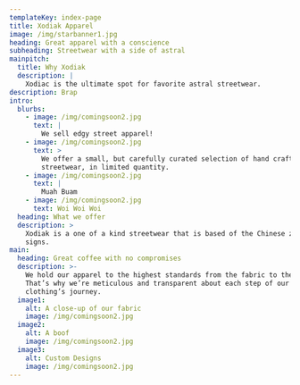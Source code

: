 ```yaml
---
templateKey: index-page
title: Xodiak Apparel
image: /img/starbanner1.jpg
heading: Great apparel with a conscience
subheading: Streetwear with a side of astral
mainpitch:
  title: Why Xodiak
  description: |
    Xodiac is the ultimate spot for favorite astral streetwear.
description: Brap
intro:
  blurbs:
    - image: /img/comingsoon2.jpg
      text: |
        We sell edgy street apparel!
    - image: /img/comingsoon2.jpg
      text: >
        We offer a small, but carefully curated selection of hand crafted
        streetwear, in limited quantity.
    - image: /img/comingsoon2.jpg
      text: |
        Muah Buam
    - image: /img/comingsoon2.jpg
      text: Woi Woi Woi
  heading: What we offer
  description: >
    Xodiak is a one of a kind streetwear that is based of the Chinese zodiac
    signs.
main:
  heading: Great coffee with no compromises
  description: >-
    We hold our apparel to the highest standards from the fabric to the press.
    That’s why we’re meticulous and transparent about each step of our
    clothing’s journey. 
  image1:
    alt: A close-up of our fabric
    image: /img/comingsoon2.jpg
  image2:
    alt: A boof
    image: /img/comingsoon2.jpg
  image3:
    alt: Custom Designs
    image: /img/comingsoon2.jpg
---
```


